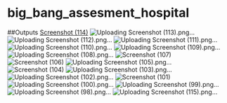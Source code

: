 # big_bang_assesment_hospital
##Outputs
[Screenshot (114)](https://github.com/shiyam-kanini/big_bang_assesment_hospital/assets/127293743/a2631e14-e080-449d-9dfd-e23f2b377429)
![Uploading Screenshot (113).png…]()
![Uploading Screenshot (112).png…]()
![Uploading Screenshot (111).png…]()
![Uploading Screenshot (110).png…]()
![Uploading Screenshot (109).png…]()
![Uploading Screenshot (108).png…]()
![Screenshot (107)](https://github.com/shiyam-kanini/big_bang_assesment_hospital/assets/127293743/74d967ce-f6eb-4da5-995e-d01edbed32e0)
![Screenshot (106)](https://github.com/shiyam-kanini/big_bang_assesment_hospital/assets/127293743/3980281e-d3cb-4a38-9571-502d15d9e3dc)
![Uploading Screenshot (105).png…]()
![Screenshot (104)](https://github.com/shiyam-kanini/big_bang_assesment_hospital/assets/127293743/a5893c1e-111c-426e-a49e-231b926435d1)
![Uploading Screenshot (103).png…]()
![Uploading Screenshot (102).png…]()
![Screenshot (101)](https://github.com/shiyam-kanini/big_bang_assesment_hospital/assets/127293743/42245858-f096-4bd4-9ed9-b2db0c47eb74)
![Uploading Screenshot (100).png…]()
![Uploading Screenshot (99).png…]()
![Uploading Screenshot (98).png…]()
![Uploading Screenshot (115).png…]()
